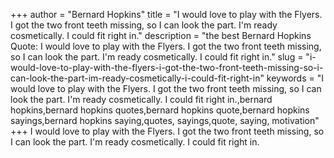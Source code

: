 +++
author = "Bernard Hopkins"
title = "I would love to play with the Flyers. I got the two front teeth missing, so I can look the part. I'm ready cosmetically. I could fit right in."
description = "the best Bernard Hopkins Quote: I would love to play with the Flyers. I got the two front teeth missing, so I can look the part. I'm ready cosmetically. I could fit right in."
slug = "i-would-love-to-play-with-the-flyers-i-got-the-two-front-teeth-missing-so-i-can-look-the-part-im-ready-cosmetically-i-could-fit-right-in"
keywords = "I would love to play with the Flyers. I got the two front teeth missing, so I can look the part. I'm ready cosmetically. I could fit right in.,bernard hopkins,bernard hopkins quotes,bernard hopkins quote,bernard hopkins sayings,bernard hopkins saying,quotes, sayings,quote, saying, motivation"
+++
I would love to play with the Flyers. I got the two front teeth missing, so I can look the part. I'm ready cosmetically. I could fit right in.
